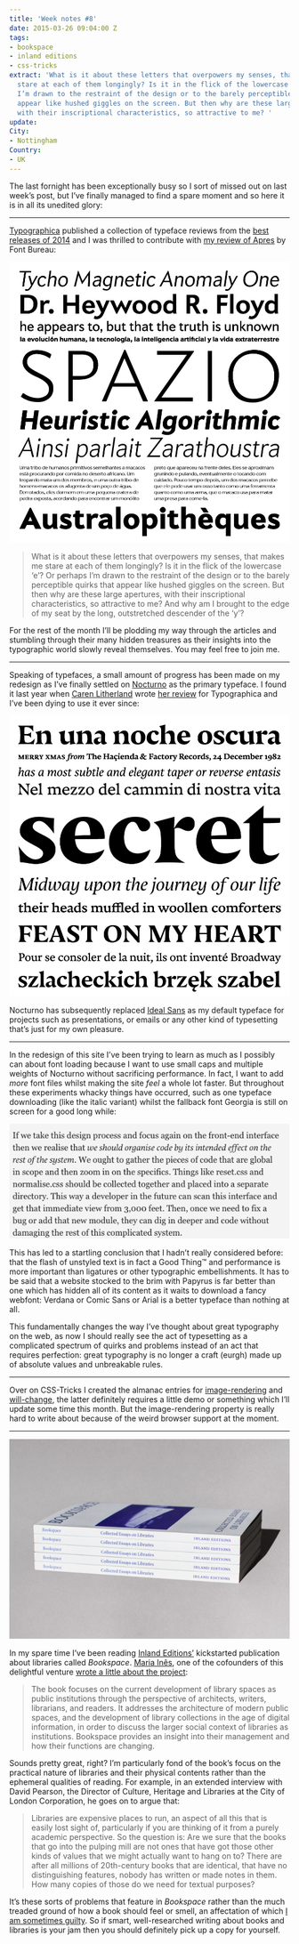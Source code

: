 ```yaml
---
title: 'Week notes #8'
date: 2015-03-26 09:04:00 Z
tags:
- bookspace
- inland editions
- css-tricks
extract: 'What is it about these letters that overpowers my senses, that makes me
  stare at each of them longingly? Is it in the flick of the lowercase ‘e’? Or perhaps
  I’m drawn to the restraint of the design or to the barely perceptible quirks that
  appear like hushed giggles on the screen. But then why are these large apertures,
  with their inscriptional characteristics, so attractive to me? '
update: 
City:
- Nottingham
Country:
- UK
---
```


The last fornight has been exceptionally busy so I sort of missed out on last week’s post, but I’ve finally managed to find a spare moment and so here it is in all its unedited glory:

***

[Typographica](http://typographica.org) published a collection of typeface reviews from the [best releases of 2014](http://typographica.org/features/our-favorite-typefaces-of-2014/) and I was thrilled to contribute with [my review of Apres](http://typographica.org/typeface-reviews/apres/) by Font Bureau:

![Apres specimen](/uploads/apres-specimen.png)

> What is it about these letters that overpowers my senses, that makes me stare at each of them longingly? Is it in the flick of the lowercase ‘e’? Or perhaps I’m drawn to the restraint of the design or to the barely perceptible quirks that appear like hushed giggles on the screen. But then why are these large apertures, with their inscriptional characteristics, so attractive to me? And why am I brought to the edge of my seat by the long, outstretched descender of the ‘y’?

For the rest of the month I’ll be plodding my way through the articles and stumbling through their many hidden treasures as their insights into the typographic world slowly reveal themselves. You may feel free to join me.

***

Speaking of typefaces, a small amount of progress has been made on my redesign as I’ve finally settled on [Nocturno](http://www.typonine.com/fonts/font-library/nocturno/) as the primary typeface. I found it last year when [Caren Litherland](http://twitter.com/litherland) wrote [her review](http://typographica.org/typeface-reviews/nocturno/) for Typographica and I’ve been dying to use it ever since:

![Nocturno](/uploads/nocturno.png)

Nocturno has subsequently replaced [Ideal Sans](http://www.typography.com/fonts/ideal-sans/overview/) as my default typeface for projects such as presentations, or emails or any other kind of typesetting that’s just for my own pleasure.

***

In the redesign of this site I’ve been trying to learn as much as I possibly can about font loading because I want to use small caps and multiple weights of Nocturno without sacrificing performance. In fact, I want to add *more* font files whilst making the site *feel* a whole lot faster. But throughout these experiments whacky things have occurred, such as one typeface downloading (like the italic variant) whilst the fallback font Georgia is still on screen for a good long while:

![Georgia with Nocturno italics](/uploads/georgia-with-nocturno.png)

This has led to a startling conclusion that I hadn’t really considered before: that the flash of unstyled text is in fact a Good Thing™ and performance is more important than ligatures or other typographic embellishments. It has to be said that a website stocked to the brim with Papyrus is far better than one which has hidden all of its content as it waits to download a fancy webfont: Verdana or Comic Sans or Arial is a better typeface than nothing at all.

This fundamentally changes the way I’ve thought about great typography on the web, as now I should really see the act of typesetting as a complicated spectrum of quirks and problems instead of an act that requires perfection: great typography is no longer a craft (eurgh) made up of absolute values and unbreakable rules.

***

Over on CSS-Tricks I created the almanac entries for [image-rendering](https://css-tricks.com/almanac/properties/i/image-rendering/) and [will-change](https://css-tricks.com/almanac/properties/w/will-change/), the latter definitely requires a little demo or something which I’ll update some time this month. But the image-rendering property is really hard to write about because of the weird browser support at the moment.

***

![Bookspace](/uploads/ie_books.jpg)

In my spare time I’ve been reading [Inland Editions’](http://inland-editions.com) kickstarted publication about libraries called *Bookspace*. [Maria Inês](https://twitter.com/poplastik), one of the cofounders of this delightful venture [wrote a little about the project](https://lestroischaises.wordpress.com/2015/03/13/bookspace-collected-essays-on-libraries/):

> The book focuses on the current development of library spaces as public institutions through the perspective of architects, writers, librarians, and readers. It addresses the architecture of modern public spaces, and the development of library collections in the age of digital information, in order to discuss the larger social context of libraries as institutions. Bookspace provides an insight into their management and how their functions are changing.

Sounds pretty great, right? I’m particularly fond of the book’s focus on the practical nature of libraries and their physical contents rather than the ephemeral qualities of reading. For example, in an extended interview with David Pearson, the Director of Culture, Heritage and Libraries at the City of London Corporation, he goes on to argue that:

> Libraries are expensive places to run, an aspect of all this that is easily lost sight of, particularly if you are thinking of it from a purely academic perspective. So the question is: Are we sure that the books that go into the pulping mill are not ones that have got those other kinds of values that we might actually want to hang on to? There are after all millions of 20th-century books that are identical, that have no distinguishing features, nobody has written or made notes in them. How many copies of those do we need for textual purposes?

It’s these sorts of problems that feature in *Bookspace* rather than the much treaded ground of how a book should feel or smell, an affectation of which [I am sometimes guilty](http://www.smashingmagazine.com/2012/02/08/the-journey-from-writer-to-reader/). So if smart, well-researched writing about books and libraries is your jam then you should definitely pick up a copy for yourself.


